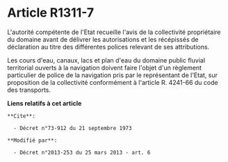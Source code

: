 # Article R1311-7

L'autorité compétente de l'Etat recueille l'avis de la collectivité propriétaire du domaine avant de délivrer les
autorisations et les récépissés de déclaration au titre des différentes polices relevant de ses attributions. 

Les cours d'eau, canaux, lacs et plan d'eau du domaine public fluvial territorial ouverts à la navigation doivent faire
l'objet d'un règlement particulier de police de la navigation pris par le représentant de l'Etat, sur proposition de la
collectivité conformément         à l'article R. 4241-66 du code des transports.

**Liens relatifs à cet article**

	**Cite**:

	  - Décret n°73-912 du 21 septembre 1973

	**Modifié par**:

	  - Décret n°2013-253 du 25 mars 2013 - art. 6
